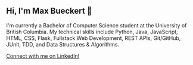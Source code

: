 ## Hi, I'm Max Bueckert 👋

I'm currently a Bachelor of Computer Science student at the University of British Columbia. My technical skills include Python, Java, JavaScript, HTML, CSS, Flask, Fullstack Web Development, REST APIs, Git/GitHub, JUnit, TDD, and Data Structures & Algorithms.

[Connect with me on LinkedIn!](https://www.linkedin.com/in/max-bueckert-8712b4254/)

<!--
**maxbueckert/maxbueckert** is a ✨ _special_ ✨ repository because its `README.md` (this file) appears on your GitHub profile.

Here are some ideas to get you started:

- 🔭 I’m currently working on ...
- 🌱 I’m currently learning ...
- 👯 I’m looking to collaborate on ...
- 🤔 I’m looking for help with ...
- 💬 Ask me about ...
- 📫 How to reach me: ...
- 😄 Pronouns: ...
- ⚡ Fun fact: ...
-->
